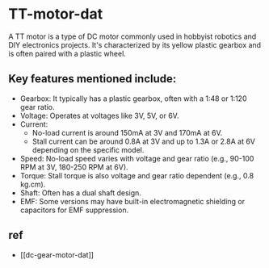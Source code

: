 
# TT-motor-dat

A TT motor is a type of DC motor commonly used in hobbyist robotics and DIY electronics projects. It's characterized by its yellow plastic gearbox and is often paired with a plastic wheel.

## Key features mentioned include:

- Gearbox: It typically has a plastic gearbox, often with a 1:48 or 1:120 gear ratio.
- Voltage: Operates at voltages like 3V, 5V, or 6V.
- Current:
  - No-load current is around 150mA at 3V and 170mA at 6V.
  - Stall current can be around 0.8A at 3V and up to 1.3A or 2.8A at 6V depending on the specific model.
- Speed: No-load speed varies with voltage and gear ratio (e.g., 90-100 RPM at 3V, 180-250 RPM at 6V).
- Torque: Stall torque is also voltage and gear ratio dependent (e.g., 0.8 kg.cm).
- Shaft: Often has a dual shaft design.
- EMF: Some versions may have built-in electromagnetic shielding or capacitors for EMF suppression.

## ref 

- [[dc-gear-motor-dat]]